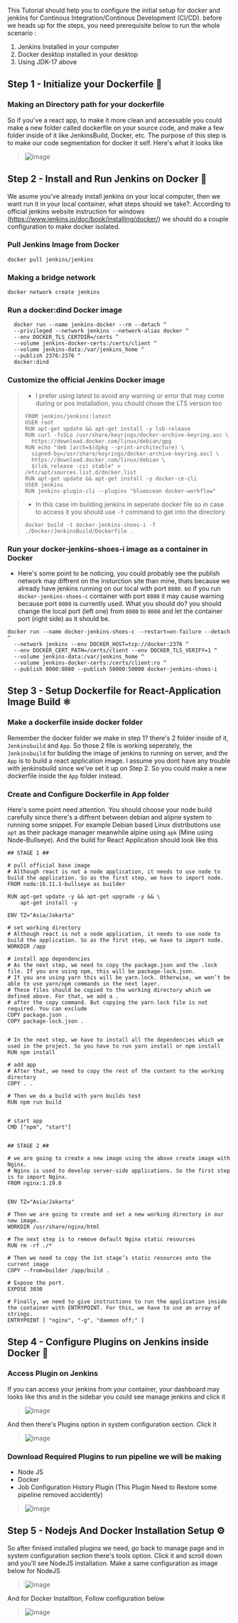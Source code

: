 This Tutorial should help you to configure the initial setup for docker and jenkins for Continous Integration/Continous Development (CI/CD). before we heads up for the steps, you need prerequisite below to run the whole scenario :

1. Jenkins Installed in your computer
2. Docker desktop installed in your desktop
3. Using JDK-17 above

## Step 1 - Initialize your Dockerfile 📂

### Making an Directory path for your dockerfile
So if you've a react app, to make it more clean and accessable you could make a new folder called dockerfile on your source code, and make a few folder inside of it like JenkinsBuild, Docker, etc. The purpose of this step is to make our code segmentation for docker it self. Here's what it looks like 
> ![image](https://github.com/biboibob/Shoes-Project/assets/75656538/b109932f-39eb-4a3e-b2b7-4d586656d4fd)


## Step 2 - Install and Run Jenkins on Docker 🐳

We asume you've already install jenkins on your local computer, then we want run it in your local container, what steps should we take?. According to official jenkins website instruction for windows (https://www.jenkins.io/doc/book/installing/docker/) we should do a couple configuration to make docker isolated.

### Pull Jenkins Image from Docker

```
docker pull jenkins/jenkins
```

### Making a bridge network

```
docker network create jenkins
```

### Run a docker:dind Docker image

```
  docker run --name jenkins-docker --rm --detach ^
  --privileged --network jenkins --network-alias docker ^
  --env DOCKER_TLS_CERTDIR=/certs ^
  --volume jenkins-docker-certs:/certs/client ^
  --volume jenkins-data:/var/jenkins_home ^
  --publish 2376:2376 ^
  docker:dind
```

### Customize the official Jenkins Docker image 

> * I prefer using latest to avoid any warning or error that may come during or pos installation, you chould chose the LTS version too
> ```
> FROM jenkins/jenkins:latest
> USER root
> RUN apt-get update && apt-get install -y lsb-release
> RUN curl -fsSLo /usr/share/keyrings/docker-archive-keyring.asc \
>   https://download.docker.com/linux/debian/gpg
> RUN echo "deb [arch=$(dpkg --print-architecture) \
>   signed-by=/usr/share/keyrings/docker-archive-keyring.asc] \
>   https://download.docker.com/linux/debian \
>   $(lsb_release -cs) stable" > /etc/apt/sources.list.d/docker.list
> RUN apt-get update && apt-get install -y docker-ce-cli
> USER jenkins
> RUN jenkins-plugin-cli --plugins "blueocean docker-workflow"
> ```

> * In this case im building jenkins in seperate docker file so in case to access it you should use `-f` command to get into the directory
> ```
> docker build -t docker-jenkins-shoes-i -f  ./Docker/JenkinsBuild/Dockerfile .
> ```

### Run your docker-jenkins-shoes-i image as a container in Docker 

* Here's some point to be noticing, you could probably see the publish network may diffrent on the insturction site than mine, thats because we already have jenkins running on our local with port `8080`. so if you run `docker-jenkins-shoes-c` container with port `8080` it may cause warning because port `8080` is currently used. What you should do? you should change the local port (left one) from `8080` to `8000` and let the container port (right side) as it should be.
```
docker run --name docker-jenkins-shoes-c --restart=on-failure --detach ^
  --network jenkins --env DOCKER_HOST=tcp://docker:2376 ^
  --env DOCKER_CERT_PATH=/certs/client --env DOCKER_TLS_VERIFY=1 ^
  --volume jenkins-data:/var/jenkins_home ^
  --volume jenkins-docker-certs:/certs/client:ro ^
  --publish 8000:8080 --publish 50000:50000 docker-jenkins-shoes-i
```

## Step 3 - Setup Dockerfile for React-Application Image Build ⚛️

### Make a dockerfile inside docker folder

Remember the docker folder we make in step 1? there's 2 folder inside of it, `Jenkinsbuild` and `App`. So those 2 file is working seperately, the `Jenkinsbuild` for building the image of jenkins to running on server, and the `App` is to build a react application image. I assume you dont have any trouble with jenkinsbuild since we've set it up on Step 2. So you could make a new dockerfile inside the `App` folder instead.


### Create and Configure Dockerfile in App folder

Here's some point need attention. You should choose your node build carefully since there's a diffrent between debian and alipne system to running some snippet. For example Debian based Linux distributions use `apt` as their package manager meanwhile alpine using `apk` (Mine using Node-Bullseye). And the build for React Application should look like this 

```
## STAGE 1 ##

# pull official base image 
# Although react is not a node application, it needs to use node to build the application. So as the first step, we have to import node.
FROM node:16.11.1-bullseye as builder

RUN apt-get update -y && apt-get upgrade -y && \
    apt-get install -y

ENV TZ="Asia/Jakarta"

# set working directory
# Although react is not a node application, it needs to use node to build the application. So as the first step, we have to import node.
WORKDIR /app

# install app dependencies
# As the next step, we need to copy the package.json and the .lock file. If you are using npm, this will be package-lock.json. 
# If you are using yarn this will be yarn.lock. Otherwise, we won’t be able to use yarn/npm commands in the next layer. 
# These files should be copied to the working directory which we defined above. For that, we add a . 
# after the copy command. But copying the yarn.lock file is not required. You can exclude
COPY package.json .
COPY package-lock.json .


# In the next step, we have to install all the dependencies which we used in the project. So you have to run yarn install or npm install 
RUN npm install

# add app
# After that, we need to copy the rest of the content to the working directory 
COPY . . 

# Then we do a build with yarn builds test
RUN npm run build


# start app 
CMD ["npm", "start"]


## STAGE 2 ##

# we are going to create a new image using the above create image with Nginx. 
# Nginx is used to develop server-side applications. So the first step is to import Nginx. 
FROM nginx:1.19.0


ENV TZ="Asia/Jakarta"

# Then we are going to create and set a new working directory in our new image.
WORKDIR /usr/share/nginx/html

# The next step is to remove default Nginx static resources 
RUN rm -rf ./*

# Then we need to copy the 1st stage’s static resources onto the current image 
COPY --from=builder /app/build .

# Expose the port.
EXPOSE 3030

# Finally, we need to give instructions to run the application inside the container with ENTRYPOINT. For this, we have to use an array of strings.
ENTRYPOINT [ "nginx", "-g", "daemon off;" ]

```

## Step 4 - Configure Plugins on Jenkins inside Docker 🧩

### Access Plugin on Jenkins 

If you can access your jenkins from your container, your dashboard may looks like this and in the sidebar you could see manage jenkins and click it

> ![image](https://github.com/biboibob/Shoes-Project/assets/75656538/b009e617-3399-4547-b3f3-7776b4e261b8)

And then there's Plugins option in system configuration section. Click it

> ![image](https://github.com/biboibob/Shoes-Project/assets/75656538/2a2333bb-2ac5-4020-bd9b-c80390524ec0)

### Download Required Plugins to run pipeline we will be making

* Node JS
* Docker 
* Job Configuration History Plugin (This Plugin Need to Restore some pipeline removed accidently)

> ![image](https://github.com/biboibob/Shoes-Project/assets/75656538/dec6bfa8-4f90-4838-a99e-393e7c80366c)

## Step 5 - Nodejs And Docker Installation Setup ⚙️

So after finised installed plugins we need, go back to manage page and in system configuration section there's tools option. Click it and scroll down and you'll see NodeJS installation. Make a same configuration as image below for NodeJS

> ![image](https://github.com/biboibob/Shoes-Project/assets/75656538/bb0c0045-71d9-4ea4-b03f-68f89ce062d2)

And for Docker Installtion, Follow configuration below

> ![image](https://github.com/biboibob/Shoes-Project/assets/75656538/2c247b18-ae39-49a5-9423-e8ea3ea8bacc)















